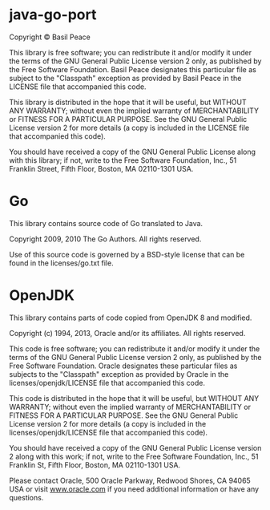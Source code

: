 # java-go-port

Copyright ©  Basil Peace

This library is free software; you can redistribute it and/or modify it
under the terms of the GNU General Public License version 2 only, as
published by the Free Software Foundation. Basil Peace designates this
particular file as subject to the "Classpath" exception as provided
by Basil Peace in the LICENSE file that accompanied this code. 

This library is distributed in the hope that it will be useful, but WITHOUT
ANY WARRANTY; without even the implied warranty of MERCHANTABILITY or
FITNESS FOR A PARTICULAR PURPOSE.  See the GNU General Public License
version 2 for more details (a copy is included in the LICENSE file that
accompanied this code).

You should have received a copy of the GNU General Public License along
with this library; if not, write to the Free Software Foundation, Inc.,
51 Franklin Street, Fifth Floor, Boston, MA 02110-1301 USA.

# Go

This library contains source code of Go translated to Java.

Copyright 2009, 2010 The Go Authors. All rights reserved.

Use of this source code is governed by a BSD-style
license that can be found in the licenses/go.txt file.

# OpenJDK

This library contains parts of code copied from OpenJDK 8 and modified.

Copyright (c) 1994, 2013, Oracle and/or its affiliates. All rights reserved.

This code is free software; you can redistribute it and/or modify it
under the terms of the GNU General Public License version 2 only, as
published by the Free Software Foundation.  Oracle designates these
particular files as subjects to the "Classpath" exception as provided
by Oracle in the licenses/openjdk/LICENSE file that accompanied this code.

This code is distributed in the hope that it will be useful, but WITHOUT
ANY WARRANTY; without even the implied warranty of MERCHANTABILITY or
FITNESS FOR A PARTICULAR PURPOSE.  See the GNU General Public License
version 2 for more details (a copy is included
in the licenses/openjdk/LICENSE file that accompanied this code).

You should have received a copy of the GNU General Public License version
2 along with this work; if not, write to the Free Software Foundation,
Inc., 51 Franklin St, Fifth Floor, Boston, MA 02110-1301 USA.

Please contact Oracle, 500 Oracle Parkway, Redwood Shores, CA 94065 USA
or visit www.oracle.com if you need additional information or have any
questions.
